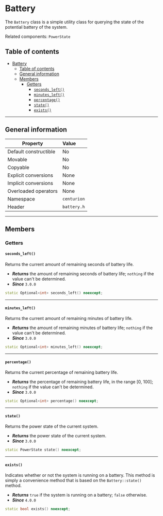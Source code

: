 # Battery

The `Battery` class is a simple utility class for querying the state of the potential battery of the system.

Related components: `PowerState`

## Table of contents

- [Battery](#battery)
  - [Table of contents](#table-of-contents)
  - [General information](#general-information)
  - [Members](#members)
    - [Getters](#getters)
      - [`seconds_left()`](#seconds_left)
      - [`minutes_left()`](#minutes_left)
      - [`percentage()`](#percentage)
      - [`state()`](#state)
      - [`exists()`](#exists)

---

## General information

| Property              | Value       |
| --------------------- | :---------- |
| Default constructible | No          |
| Movable               | No          |
| Copyable              | No          |
| Explicit conversions  | None        |
| Implicit conversions  | None        |
| Overloaded operators  | None        |
| Namespace             | `centurion` |
| Header                | `battery.h` |

---

## Members

### Getters

#### `seconds_left()`

Returns the current amount of remaining seconds of battery life.

- ***Returns*** the amount of remaining seconds of battery life; `nothing` if the value can't be determined.
- ***Since*** `3.0.0`

```C++
static Optional<int> seconds_left() noexcept;
```

---

#### `minutes_left()`

Returns the current amount of remaining minutes of battery life.

- ***Returns*** the amount of remaining minutes of battery life; `nothing` if the value can't be determined.
- ***Since*** `3.0.0`

```C++
static Optional<int> minutes_left() noexcept;
```

---

#### `percentage()`

Returns the current percentage of remaining battery life.

- ***Returns*** the percentage of remaining battery life, in the range [0, 100]; `nothing` if the value can't be determined.
- ***Since*** `3.0.0`

```C++
static Optional<int> percentage() noexcept;
```

---

#### `state()`

Returns the power state of the current system.

- ***Returns*** the power state of the current system.
- ***Since*** `3.0.0`

```C++
static PowerState state() noexcept;
```

---

#### `exists()`

Indicates whether or not the system is running on a battery. This method is simply a convenience method that is based on the `Battery::state()` method.

- ***Returns*** `true` if the system is running on a battery; `false` otherwise.
- ***Since*** `4.0.0`

```C++
static bool exists() noexcept;
```
